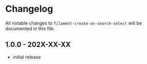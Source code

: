 # Changelog

All notable changes to `filament-create-on-search-select` will be documented in this file.

## 1.0.0 - 202X-XX-XX

- initial release

